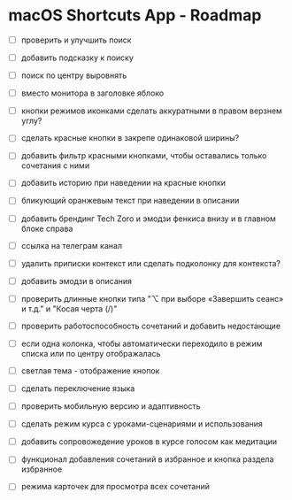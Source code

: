 # macOS Shortcuts App - Roadmap

- [ ] проверить и улучшить поиск
- [ ] добавить подсказку к поиску
- [ ] поиск по центру выровнять
- [ ] вместо монитора в заголовке яблоко
- [ ] кнопки режимов иконками сделать аккуратными в правом верзнем углу?
- [ ] сделать красные кнопки в закрепе одинаковой ширины?

- [ ] добавить фильтр красными кнопками, чтобы оставались только сочетания с ними
- [ ] добавить историю при наведении на красные кнопки

- [ ] бликующий оранжевым текст при наведении в описании
- [ ] добавить брендинг Tech Zoro и эмодзи фенкиса внизу и в главном блоке справа
- [ ] ссылка на телеграм канал



- [ ] удалить приписки контекст или сделать подколонку для контекста?
- [ ] добавить эмодзи в описания
- [ ] проверить длинные кнопки типа "⌥ при выборе «Завершить сеанс» и т.д." и "Косая черта (/)"
- [ ] проверить работоспособность сочетаний и добавить недостающие
- [ ] если одна колонка, чтобы автоматически переходило в режим списка или по центру отображалась
- [ ] светлая тема - отображение кнопок
- [ ] сделать переключение языка
- [ ] проверить мобильную версию и адаптивность

- [ ] сделать режим курса с уроками-сценариями и использования
- [ ] добавить сопровожедение уроков в курсе голосом как медитации
- [ ] функционал добавления сочетаний в избранное и кнопка раздела избранное
- [ ] режима карточек для просмотра всех сочетаний



